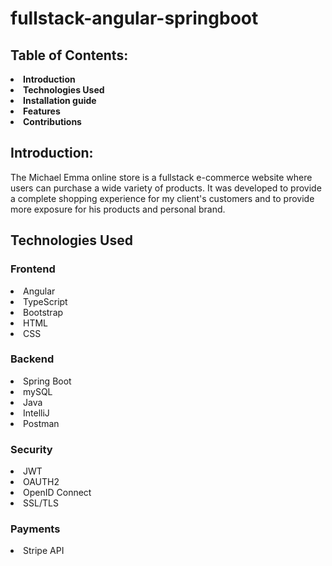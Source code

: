 # fullstack-angular-springboot

## Table of Contents: 
<li><b> Introduction </b></li>
<li><b>Technologies Used</b></li>
<li><b> Installation guide </b> </li>
<li><b> Features </b></li>
<li><b> Contributions </b></li>

## Introduction:

The Michael Emma online store is a fullstack e-commerce website where users can purchase a wide variety of products. It was developed to provide a complete shopping experience for my client's customers and to provide more exposure for his products and personal brand.

## Technologies Used

### Frontend
<li>Angular</li>
<li>TypeScript</li>
<li>Bootstrap</li>
<li>HTML</li>
<li>CSS</li>

### Backend
<li>Spring Boot</li>
<li>mySQL</li>
<li>Java</li>
<li>IntelliJ</li>
<li>Postman</li>

### Security
<li>JWT</li>
<li>OAUTH2</li>
<li>OpenID Connect</li>
<li>SSL/TLS</li>

### Payments
<li>Stripe API</li>
